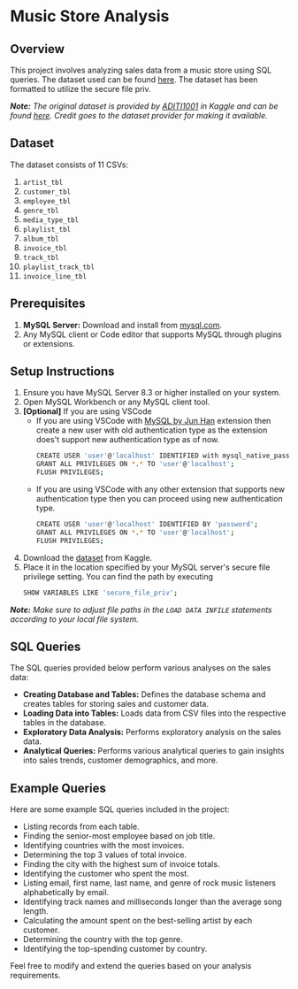 # Music Store Analysis
## Overview
This project involves analyzing sales data from a music store using SQL queries. The dataset used can be found [here](https://www.kaggle.com/datasets/sartazansari/music-store-data). The dataset has been formatted to utilize the secure file priv.

***Note:** The original dataset is provided by [ADITI1001](https://www.kaggle.com/aditi1001) in Kaggle and can be found [here](https://www.kaggle.com/datasets/aditi1001/musicstore). Credit goes to the dataset provider for making it available.*

## Dataset
The dataset consists of 11 CSVs:

1. `artist_tbl`
2. `customer_tbl`
3. `employee_tbl`
4. `genre_tbl`
5. `media_type_tbl`
6. `playlist_tbl`
7. `album_tbl`
8. `invoice_tbl`
9. `track_tbl`
10. `playlist_track_tbl`
11. `invoice_line_tbl`

## Prerequisites
1. **MySQL Server:** Download and install from [mysql.com](https://dev.mysql.com/downloads/mysql/).
2. Any MySQL client or Code editor that supports MySQL through plugins or extensions. 

## Setup Instructions
1. Ensure you have MySQL Server 8.3 or higher installed on your system.
2. Open MySQL Workbench or any MySQL client tool.
3. **[Optional]** If you are using VSCode
    * If you are using VSCode with [MySQL by Jun Han](https://marketplace.visualstudio.com/items?itemName=formulahendry.vscode-mysql) extension then create a new user with old authentication type as the extension does't support new authentication type as of now.
        ```bash
        CREATE USER 'user'@'localhost' IDENTIFIED with mysql_native_password by 'password';
        GRANT ALL PRIVILEGES ON *.* TO 'user'@'localhost';
        FLUSH PRIVILEGES;
        ```
    * If you are using VSCode with any other extension that supports new authentication type then you can proceed using new authentication type.
        ```bash
        CREATE USER 'user'@'localhost' IDENTIFIED BY 'password';
        GRANT ALL PRIVILEGES ON *.* TO 'user'@'localhost';
        FLUSH PRIVILEGES;
        ```
5. Download the [dataset](https://www.kaggle.com/datasets/sartazansari/music-store-data) from Kaggle.
4. Place it in the location specified by your MySQL server's secure file privilege setting. You can find the path by executing
    ```bash
    SHOW VARIABLES LIKE 'secure_file_priv';
    ```

***Note:** Make sure to adjust file paths in the `LOAD DATA INFILE` statements according to your local file system.*

## SQL Queries
The SQL queries provided below perform various analyses on the sales data:

* **Creating Database and Tables:** Defines the database schema and creates tables for storing sales and customer data.
* **Loading Data into Tables:** Loads data from CSV files into the respective tables in the database.
* **Exploratory Data Analysis:** Performs exploratory analysis on the sales data.
* **Analytical Queries:** Performs various analytical queries to gain insights into sales trends, customer demographics, and more.

## Example Queries
Here are some example SQL queries included in the project:

* Listing records from each table.
* Finding the senior-most employee based on job title.
* Identifying countries with the most invoices.
* Determining the top 3 values of total invoice.
* Finding the city with the highest sum of invoice totals.
* Identifying the customer who spent the most.
* Listing email, first name, last name, and genre of rock music listeners alphabetically by email.
* Identifying track names and milliseconds longer than the average song length.
* Calculating the amount spent on the best-selling artist by each customer.
* Determining the country with the top genre.
* Identifying the top-spending customer by country.

Feel free to modify and extend the queries based on your analysis requirements.